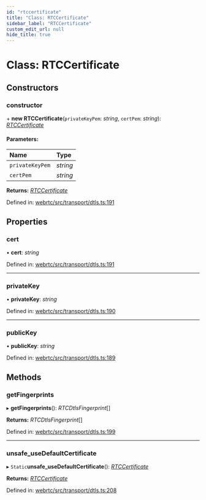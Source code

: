 ```yaml
---
id: "rtccertificate"
title: "Class: RTCCertificate"
sidebar_label: "RTCCertificate"
custom_edit_url: null
hide_title: true
---
```


# Class: RTCCertificate

## Constructors

### constructor

\+ **new RTCCertificate**(`privateKeyPem`: *string*, `certPem`: *string*): [*RTCCertificate*](rtccertificate.md)

#### Parameters:

Name | Type |
:------ | :------ |
`privateKeyPem` | *string* |
`certPem` | *string* |

**Returns:** [*RTCCertificate*](rtccertificate.md)

Defined in: [webrtc/src/transport/dtls.ts:191](https://github.com/shinyoshiaki/werift-webrtc/blob/b7c7a6e/packages/webrtc/src/transport/dtls.ts#L191)

## Properties

### cert

• **cert**: *string*

Defined in: [webrtc/src/transport/dtls.ts:191](https://github.com/shinyoshiaki/werift-webrtc/blob/b7c7a6e/packages/webrtc/src/transport/dtls.ts#L191)

___

### privateKey

• **privateKey**: *string*

Defined in: [webrtc/src/transport/dtls.ts:190](https://github.com/shinyoshiaki/werift-webrtc/blob/b7c7a6e/packages/webrtc/src/transport/dtls.ts#L190)

___

### publicKey

• **publicKey**: *string*

Defined in: [webrtc/src/transport/dtls.ts:189](https://github.com/shinyoshiaki/werift-webrtc/blob/b7c7a6e/packages/webrtc/src/transport/dtls.ts#L189)

## Methods

### getFingerprints

▸ **getFingerprints**(): *RTCDtlsFingerprint*[]

**Returns:** *RTCDtlsFingerprint*[]

Defined in: [webrtc/src/transport/dtls.ts:199](https://github.com/shinyoshiaki/werift-webrtc/blob/b7c7a6e/packages/webrtc/src/transport/dtls.ts#L199)

___

### unsafe\_useDefaultCertificate

▸ `Static`**unsafe_useDefaultCertificate**(): [*RTCCertificate*](rtccertificate.md)

**Returns:** [*RTCCertificate*](rtccertificate.md)

Defined in: [webrtc/src/transport/dtls.ts:208](https://github.com/shinyoshiaki/werift-webrtc/blob/b7c7a6e/packages/webrtc/src/transport/dtls.ts#L208)
